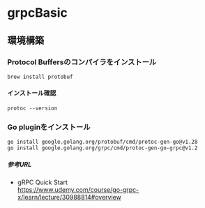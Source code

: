 # grpcBasic

## 環境構築
### Protocol Buffersのコンパイラをインストール
`brew install protobuf`  
#### インストール確認
`protoc --version`
### Go pluginをインストール
`go install google.golang.org/protobuf/cmd/protoc-gen-go@v1.28`  
`go install google.golang.org/grpc/cmd/protoc-gen-go-grpc@v1.2`    

##### 参考URL
- gRPC Quick Start  
https://www.udemy.com/course/go-grpc-x/learn/lecture/30988814#overview
